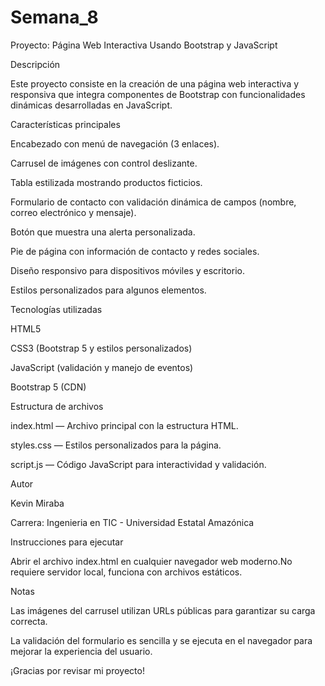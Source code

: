 # Semana_8
Proyecto: Página Web Interactiva Usando Bootstrap y JavaScript

Descripción

Este proyecto consiste en la creación de una página web interactiva y responsiva que integra componentes de Bootstrap con funcionalidades dinámicas desarrolladas en JavaScript.

Características principales

Encabezado con menú de navegación (3 enlaces).

Carrusel de imágenes con control deslizante.

Tabla estilizada mostrando productos ficticios.

Formulario de contacto con validación dinámica de campos (nombre, correo electrónico y mensaje).

Botón que muestra una alerta personalizada.

Pie de página con información de contacto y redes sociales.

Diseño responsivo para dispositivos móviles y escritorio.

Estilos personalizados para algunos elementos.

Tecnologías utilizadas

HTML5

CSS3 (Bootstrap 5 y estilos personalizados)

JavaScript (validación y manejo de eventos)

Bootstrap 5 (CDN)

Estructura de archivos

index.html — Archivo principal con la estructura HTML.

styles.css — Estilos personalizados para la página.

script.js — Código JavaScript para interactividad y validación.

Autor

Kevin Miraba

Carrera: Ingenieria en TIC - Universidad Estatal Amazónica

Instrucciones para ejecutar

Abrir el archivo index.html en cualquier navegador web moderno.No requiere servidor local, funciona con archivos estáticos.

Notas

Las imágenes del carrusel utilizan URLs públicas para garantizar su carga correcta.

La validación del formulario es sencilla y se ejecuta en el navegador para mejorar la experiencia del usuario.

¡Gracias por revisar mi proyecto!
